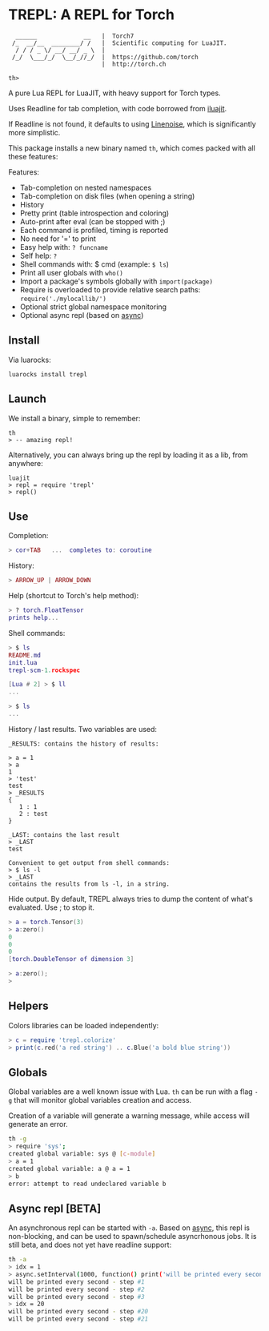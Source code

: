 TREPL: A REPL for Torch
=======================

```
  ______             __   |  Torch7
 /_  __/__  ________/ /   |  Scientific computing for LuaJIT.
  / / / _ \/ __/ __/ _ \  |
 /_/  \___/_/  \__/_//_/  |  https://github.com/torch
                          |  http://torch.ch

th>
```

A pure Lua REPL for LuaJIT, with heavy support for Torch types. 

Uses Readline for tab completion, with code borrowed from
[iluajit](https://github.com/jdesgats/ILuaJIT).

If Readline is not found, it defaults to using
[Linenoise](https://github.com/hoelzro/lua-linenoise),
which is significantly more simplistic.

This package installs a new binary named `th`, which
comes packed with all these features:

Features:

* Tab-completion on nested namespaces
* Tab-completion on disk files (when opening a string)
* History
* Pretty print (table introspection and coloring)
* Auto-print after eval (can be stopped with ;)
* Each command is profiled, timing is reported
* No need for '=' to print
* Easy help with: `? funcname`
* Self help: `?`
* Shell commands with: $ cmd (example: `$ ls`)
* Print all user globals with `who()`
* Import a package's symbols globally with `import(package)`
* Require is overloaded to provide relative search paths: `require('./mylocallib/')`
* Optional strict global namespace monitoring
* Optional async repl (based on [async](https://github.com/clementfarabet/async))

Install
-------

Via luarocks:

```
luarocks install trepl
```

Launch
------

We install a binary, simple to remember:

```
th
> -- amazing repl!
```

Alternatively, you can always bring up the repl by loading it as a lib,
from anywhere:

```
luajit
> repl = require 'trepl'
> repl()
```

Use
---

Completion:

```lua
> cor+TAB   ...  completes to: coroutine
```

History:

```lua
> ARROW_UP | ARROW_DOWN
```

Help (shortcut to Torch's help method):

```lua
> ? torch.FloatTensor
prints help...
```

Shell commands:

```lua
> $ ls
README.md
init.lua
trepl-scm-1.rockspec

[Lua # 2] > $ ll
...

> $ ls
...
```

History / last results. Two variables are used:

```
_RESULTS: contains the history of results:

> a = 1
> a
1
> 'test'
test
> _RESULTS
{
   1 : 1
   2 : test
}

_LAST: contains the last result
> _LAST
test

Convenient to get output from shell commands:
> $ ls -l
> _LAST
contains the results from ls -l, in a string.
```

Hide output. By default, TREPL always tries to dump
the content of what's evaluated. Use ; to stop it.

```lua
> a = torch.Tensor(3)
> a:zero()
0
0
0
[torch.DoubleTensor of dimension 3]

> a:zero();
> 
```

Helpers
-------

Colors libraries can be loaded independently:

```lua
> c = require 'trepl.colorize'
> print(c.red('a red string') .. c.Blue('a bold blue string'))
```

Globals
-------

Global variables are a well known issue with Lua. `th` can be run
with a flag `-g` that will monitor global variables creation and access.

Creation of a variable will generate a warning message, while access
will generate an error.

```sh
th -g
> require 'sys';
created global variable: sys @ [c-module]
> a = 1
created global variable: a @ a = 1
> b
error: attempt to read undeclared variable b
```

Async repl [BETA]
-----------------

An asynchronous repl can be started with `-a`. Based on [async](https://github.com/clementfarabet/async), 
this repl is non-blocking, and can be used to spawn/schedule asyncrhonous jobs. It is still beta, 
and does not yet have readline support:

```sh
th -a
> idx = 1
> async.setInterval(1000, function() print('will be printed every second - step #' .. idx) idx = idx + 1 end)
will be printed every second - step #1
will be printed every second - step #2
will be printed every second - step #3
> idx = 20
will be printed every second - step #20
will be printed every second - step #21
```

